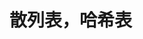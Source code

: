 <!--
 * @Author       : Scallions
 * @Date         : 2020-03-20 11:20:05
 * @LastEditors  : Scallions
 * @LastEditTime : 2020-03-20 11:20:15
 * @FilePath     : /algorithm-ex/structure/hash/hash.md
 * @Description  : 
 -->

# 散列表，哈希表